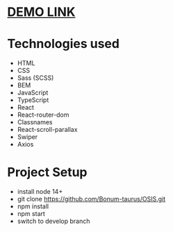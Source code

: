 # [DEMO LINK](https://bonum-taurus.github.io/OSIS/#/)

# Technologies used
- HTML
- CSS
- Sass (SCSS)
- BEM
- JavaScript
- TypeScript
- React
- React-router-dom
- Classnames
- React-scroll-parallax
- Swiper
- Axios


# Project Setup
- install node 14+
- git clone https://github.com/Bonum-taurus/OSIS.git
- npm install
- npm start 
- switch to develop branch
